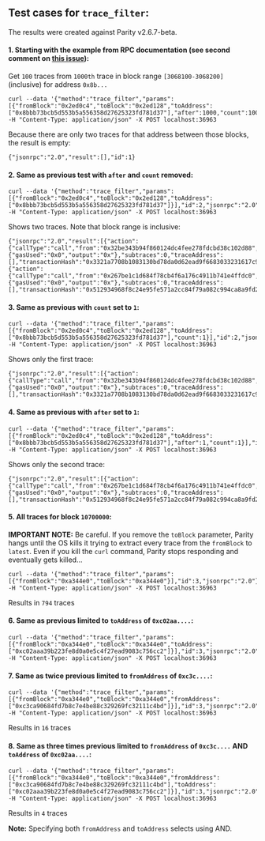 ## Test cases for `trace_filter`:

The results were created against Parity v2.6.7-beta.

#### 1. Starting with the example from RPC documentation (see second comment on [this issue](https://github.com/openethereum/wiki/issues/369)):

Get `100` traces from `1000th` trace in block range `[3068100-3068200]` (inclusive) for address `0x8b...`

```[bash]
curl --data '{"method":"trace_filter","params":[{"fromBlock":"0x2ed0c4","toBlock":"0x2ed128","toAddress":["0x8bbb73bcb5d553b5a556358d27625323fd781d37"],"after":1000,"count":100}],"id":1,"jsonrpc":"2.0"}' -H "Content-Type: application/json" -X POST localhost:36963
```

Because there are only two traces for that address between those blocks, the result is empty:

```[json]
{"jsonrpc":"2.0","result":[],"id":1}
```

#### 2. Same as previous test with `after` and `count` removed:

```[bash]
curl --data '{"method":"trace_filter","params":[{"fromBlock":"0x2ed0c4","toBlock":"0x2ed128","toAddress":["0x8bbb73bcb5d553b5a556358d27625323fd781d37"]}],"id":2,"jsonrpc":"2.0"}' -H "Content-Type: application/json" -X POST localhost:36963
```

Shows two traces. Note that block range is inclusive:

```[json]
{"jsonrpc":"2.0","result":[{"action":{"callType":"call","from":"0x32be343b94f860124dc4fee278fdcbd38c102d88","gas":"0x4c40d","input":"0x","to":"0x8bbb73bcb5d553b5a556358d27625323fd781d37","value":"0x3f0650ec47fd240000"},"blockHash":"0x86df301bcdd8248d982dbf039f09faf792684e1aeee99d5b58b77d620008b80f","blockNumber":3068183,"result":{"gasUsed":"0x0","output":"0x"},"subtraces":0,"traceAddress":[],"transactionHash":"0x3321a7708b1083130bd78da0d62ead9f6683033231617c9d268e2c7e3fa6c104","transactionPosition":3,"type":"call"},{"action":{"callType":"call","from":"0x267be1c1d684f78cb4f6a176c4911b741e4ffdc0","gas":"0x2328","input":"0x","to":"0x8bbb73bcb5d553b5a556358d27625323fd781d37","value":"0x3a0db91420edd20000"},"blockHash":"0xd41acd1affdddd519190f912bed89e3db49d015b269e50e901c64e816f2ebd74","blockNumber":3068200,"result":{"gasUsed":"0x0","output":"0x"},"subtraces":0,"traceAddress":[],"transactionHash":"0x512934968f8c24e95fe571a2cc84f79a082c994ca8a9fd263c3486ba56f4b77f","transactionPosition":1,"type":"call"}],"id":2}
```

#### 3. Same as previous with `count` set to `1`:

```[bash]
curl --data '{"method":"trace_filter","params":[{"fromBlock":"0x2ed0c4","toBlock":"0x2ed128","toAddress":["0x8bbb73bcb5d553b5a556358d27625323fd781d37"],"count":1}],"id":2,"jsonrpc":"2.0"}' -H "Content-Type: application/json" -X POST localhost:36963
```

Shows only the first trace:

```[json]
{"jsonrpc":"2.0","result":[{"action":{"callType":"call","from":"0x32be343b94f860124dc4fee278fdcbd38c102d88","gas":"0x4c40d","input":"0x","to":"0x8bbb73bcb5d553b5a556358d27625323fd781d37","value":"0x3f0650ec47fd240000"},"blockHash":"0x86df301bcdd8248d982dbf039f09faf792684e1aeee99d5b58b77d620008b80f","blockNumber":3068183,"result":{"gasUsed":"0x0","output":"0x"},"subtraces":0,"traceAddress":[],"transactionHash":"0x3321a7708b1083130bd78da0d62ead9f6683033231617c9d268e2c7e3fa6c104","transactionPosition":3,"type":"call"}],"id":2}
```

#### 4. Same as previous with `after` set to `1`:

```[bash]
curl --data '{"method":"trace_filter","params":[{"fromBlock":"0x2ed0c4","toBlock":"0x2ed128","toAddress":["0x8bbb73bcb5d553b5a556358d27625323fd781d37"],"after":1,"count":1}],"id":2,"jsonrpc":"2.0"}' -H "Content-Type: application/json" -X POST localhost:36963
```

Shows only the second trace:

```[json]
{"jsonrpc":"2.0","result":[{"action":{"callType":"call","from":"0x267be1c1d684f78cb4f6a176c4911b741e4ffdc0","gas":"0x2328","input":"0x","to":"0x8bbb73bcb5d553b5a556358d27625323fd781d37","value":"0x3a0db91420edd20000"},"blockHash":"0xd41acd1affdddd519190f912bed89e3db49d015b269e50e901c64e816f2ebd74","blockNumber":3068200,"result":{"gasUsed":"0x0","output":"0x"},"subtraces":0,"traceAddress":[],"transactionHash":"0x512934968f8c24e95fe571a2cc84f79a082c994ca8a9fd263c3486ba56f4b77f","transactionPosition":1,"type":"call"}],"id":2}
```

#### 5. All traces for block `10700000`:

**IMPORTANT NOTE:** Be careful. If you remove the `toBlock` parameter, Parity hangs until the OS kills it trying to extract every trace from the `fromBlock` to `latest`. Even if you kill the `curl` command, Parity stops responding and eventually gets killed...

```[bash]
curl --data '{"method":"trace_filter","params":[{"fromBlock":"0xa344e0","toBlock":"0xa344e0"}],"id":3,"jsonrpc":"2.0"}' -H "Content-Type: application/json" -X POST localhost:36963
```

Results in `794` traces

#### 6. Same as previous limited to `toAddress` of `0xc02aa....`:

```[bash]
curl --data '{"method":"trace_filter","params":[{"fromBlock":"0xa344e0","toBlock":"0xa344e0","toAddress":["0xc02aaa39b223fe8d0a0e5c4f27ead9083c756cc2"]}],"id":3,"jsonrpc":"2.0"}' -H "Content-Type: application/json" -X POST localhost:36963
```

#### 7. Same as twice previous limited to `fromAddress` of `0xc3c....`:

```[bash]
curl --data '{"method":"trace_filter","params":[{"fromBlock":"0xa344e0","toBlock":"0xa344e0","fromAddress":["0xc3ca90684fd7b8c7e4be88c329269fc32111c4bd"]}],"id":3,"jsonrpc":"2.0"}' -H "Content-Type: application/json" -X POST localhost:36963
```

Results in `16` traces

#### 8. Same as three times previous limited to `fromAddress` of `0xc3c....` AND `toAddress` of `0xc02aa....`:

```[bash]
curl --data '{"method":"trace_filter","params":[{"fromBlock":"0xa344e0","toBlock":"0xa344e0","fromAddress":["0xc3ca90684fd7b8c7e4be88c329269fc32111c4bd"],"toAddress":["0xc02aaa39b223fe8d0a0e5c4f27ead9083c756cc2"]}],"id":3,"jsonrpc":"2.0"}' -H "Content-Type: application/json" -X POST localhost:36963
```

Results in `4` traces

**Note:** Specifying both `fromAddress` and `toAddress` selects using AND.